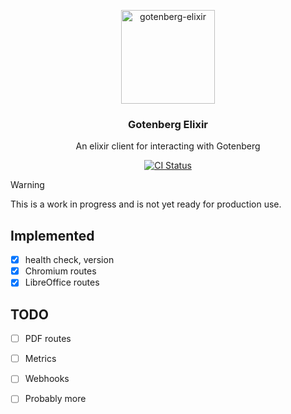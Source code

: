 <p align="center">
  <img width="150" alt="gotenberg-elixir" src="https://github.com/user-attachments/assets/aab9459b-c73c-4631-8d04-4c615715eaae"  />
  <h3 align="center">Gotenberg Elixir</h3>
  <p align="center">An elixir client for interacting with Gotenberg</p>
</p>

<p align="center">
  <a href="https://github.com/etiennelacoursiere/gotenberg-elixir/actions">
    <img alt="CI Status" src="https://github.com/etiennelacoursiere/gotenberg-elixir/actions/workflows/ci.yml/badge.svg">
  </a>
</p>



> [!WARNING]
> This is a work in progress and is not yet ready for production use.

## Implemented
- [x] health check, version
- [x] Chromium routes
- [x] LibreOffice routes

## TODO
- [ ] PDF routes
- [ ] Metrics
- [ ] Webhooks
- [ ] Probably more

